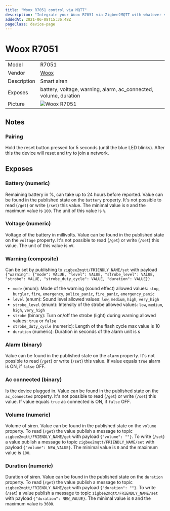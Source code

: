 ```yaml
---
title: "Woox R7051 control via MQTT"
description: "Integrate your Woox R7051 via Zigbee2MQTT with whatever smart home infrastructure you are using without the vendor's bridge or gateway."
addedAt: 2021-06-08T15:36:48Z
pageClass: device-page
---
```


<!-- !!!! -->
<!-- ATTENTION: This file is auto-generated through docgen! -->
<!-- You can only edit the "Notes"-Section between the two comment lines "Notes BEGIN" and "Notes END". -->
<!-- Do not use h1 or h2 heading within "## Notes"-Section. -->
<!-- !!!! -->

# Woox R7051

|     |     |
|-----|-----|
| Model | R7051  |
| Vendor  | [Woox](/supported-devices/#v=Woox)  |
| Description | Smart siren |
| Exposes | battery, voltage, warning, alarm, ac_connected, volume, duration |
| Picture | ![Woox R7051](https://www.zigbee2mqtt.io/images/devices/R7051.png) |


<!-- Notes BEGIN: You can edit here. Add "## Notes" headline if not already present. -->
## Notes


### Pairing
Hold the reset button pressed for 5 seconds (until the blue LED blinks).
After this the device will reset and try to join a network.
<!-- Notes END: Do not edit below this line -->




## Exposes

### Battery (numeric)
Remaining battery in %, can take up to 24 hours before reported.
Value can be found in the published state on the `battery` property.
It's not possible to read (`/get`) or write (`/set`) this value.
The minimal value is `0` and the maximum value is `100`.
The unit of this value is `%`.

### Voltage (numeric)
Voltage of the battery in millivolts.
Value can be found in the published state on the `voltage` property.
It's not possible to read (`/get`) or write (`/set`) this value.
The unit of this value is `mV`.

### Warning (composite)
Can be set by publishing to `zigbee2mqtt/FRIENDLY_NAME/set` with payload `{"warning": {"mode": VALUE, "level": VALUE, "strobe_level": VALUE, "strobe": VALUE, "strobe_duty_cycle": VALUE, "duration": VALUE}}`
- `mode` (enum): Mode of the warning (sound effect) allowed values: `stop`, `burglar`, `fire`, `emergency`, `police_panic`, `fire_panic`, `emergency_panic`
- `level` (enum): Sound level allowed values: `low`, `medium`, `high`, `very_high`
- `strobe_level` (enum): Intensity of the strobe allowed values: `low`, `medium`, `high`, `very_high`
- `strobe` (binary): Turn on/off the strobe (light) during warning allowed values: `true` or `false`
- `strobe_duty_cycle` (numeric): Length of the flash cycle max value is 10
- `duration` (numeric): Duration in seconds of the alarm unit is s

### Alarm (binary)
Value can be found in the published state on the `alarm` property.
It's not possible to read (`/get`) or write (`/set`) this value.
If value equals `true` alarm is ON, if `false` OFF.

### Ac connected (binary)
Is the device plugged in.
Value can be found in the published state on the `ac_connected` property.
It's not possible to read (`/get`) or write (`/set`) this value.
If value equals `true` ac connected is ON, if `false` OFF.

### Volume (numeric)
Volume of siren.
Value can be found in the published state on the `volume` property.
To read (`/get`) the value publish a message to topic `zigbee2mqtt/FRIENDLY_NAME/get` with payload `{"volume": ""}`.
To write (`/set`) a value publish a message to topic `zigbee2mqtt/FRIENDLY_NAME/set` with payload `{"volume": NEW_VALUE}`.
The minimal value is `0` and the maximum value is `100`.

### Duration (numeric)
Duration of siren.
Value can be found in the published state on the `duration` property.
To read (`/get`) the value publish a message to topic `zigbee2mqtt/FRIENDLY_NAME/get` with payload `{"duration": ""}`.
To write (`/set`) a value publish a message to topic `zigbee2mqtt/FRIENDLY_NAME/set` with payload `{"duration": NEW_VALUE}`.
The minimal value is `0` and the maximum value is `3600`.

